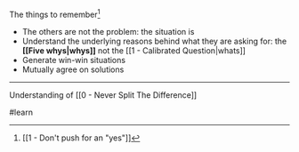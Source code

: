 The things to remember[^1]

- The others are not the problem: the situation is
- Understand the underlying reasons behind what they are asking for: the **[[Five whys|whys]]** not the [[1 - Calibrated Question|whats]]
- Generate win-win situations
- Mutually agree on solutions

---

Understanding of [[0 - Never Split The Difference]]

#learn 

[^1]: [[1 - Don't push for an "yes"]]